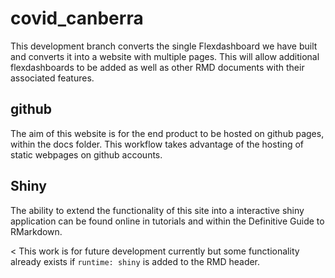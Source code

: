 # covid_canberra

This development branch converts the single Flexdashboard we have built and converts it into a website with multiple pages. This will allow additional flexdashboards to be added as well as other RMD documents with their associated features.

## github

The aim of this website is for the end product to be hosted on github pages, within the docs folder. This workflow takes advantage of the hosting of static webpages on github accounts.

## Shiny

The ability to extend the functionality of this site into a interactive shiny application can be found online in tutorials and within the Definitive Guide to RMarkdown.

< This work is for future development currently but some functionality already exists if `runtime: shiny` is added to the RMD header.
</br>